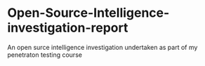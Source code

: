 # Open-Source-Intelligence-investigation-report
An open surce intelligence investigation undertaken as part of my penetraton testing course
